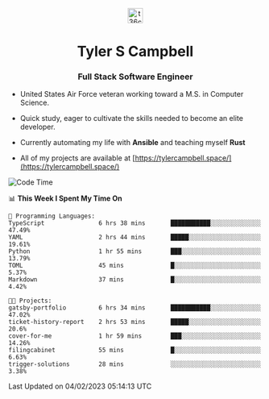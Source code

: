 <p align="center">
<a href="https://www.linkedin.com/in/t36campbell" target="blank"><img align="center" src="https://ik.imagekit.io/t36campbell/Portfolio/linkedin.png.original_m8bbGgPh6.png" alt="t36campbell" height="30" width="30" /></a>
</p>
<h1 align="center">Tyler S Campbell</h1>
<h3 align="center">Full Stack Software Engineer</h3>

* United States Air Force veteran working toward a M.S. in Computer Science.

* Quick study, eager to cultivate the skills needed to become an elite developer.

* Currently automating my life with **Ansible** and teaching myself **Rust**

* All of my projects are available at [https://tylercampbell.space/](https://tylercampbell.space/)

<!--START_SECTION:waka-->
![Code Time](http://img.shields.io/badge/Code%20Time-2%2C140%20hrs%2020%20mins-blue)

📊 **This Week I Spent My Time On** 

```text
💬 Programming Languages: 
TypeScript               6 hrs 38 mins       ███████████░░░░░░░░░░░░░░   47.49% 
YAML                     2 hrs 44 mins       █████░░░░░░░░░░░░░░░░░░░░   19.61% 
Python                   1 hr 55 mins        ███░░░░░░░░░░░░░░░░░░░░░░   13.79% 
TOML                     45 mins             █░░░░░░░░░░░░░░░░░░░░░░░░   5.37% 
Markdown                 37 mins             █░░░░░░░░░░░░░░░░░░░░░░░░   4.42%

🐱‍💻 Projects: 
gatsby-portfolio         6 hrs 34 mins       ███████████░░░░░░░░░░░░░░   47.02% 
ticket-history-report    2 hrs 53 mins       █████░░░░░░░░░░░░░░░░░░░░   20.6% 
cover-for-me             1 hr 59 mins        ███░░░░░░░░░░░░░░░░░░░░░░   14.26% 
filingcabinet            55 mins             █░░░░░░░░░░░░░░░░░░░░░░░░   6.63% 
trigger-solutions        28 mins             ░░░░░░░░░░░░░░░░░░░░░░░░░   3.38%

```


 Last Updated on 04/02/2023 05:14:13 UTC
<!--END_SECTION:waka-->

